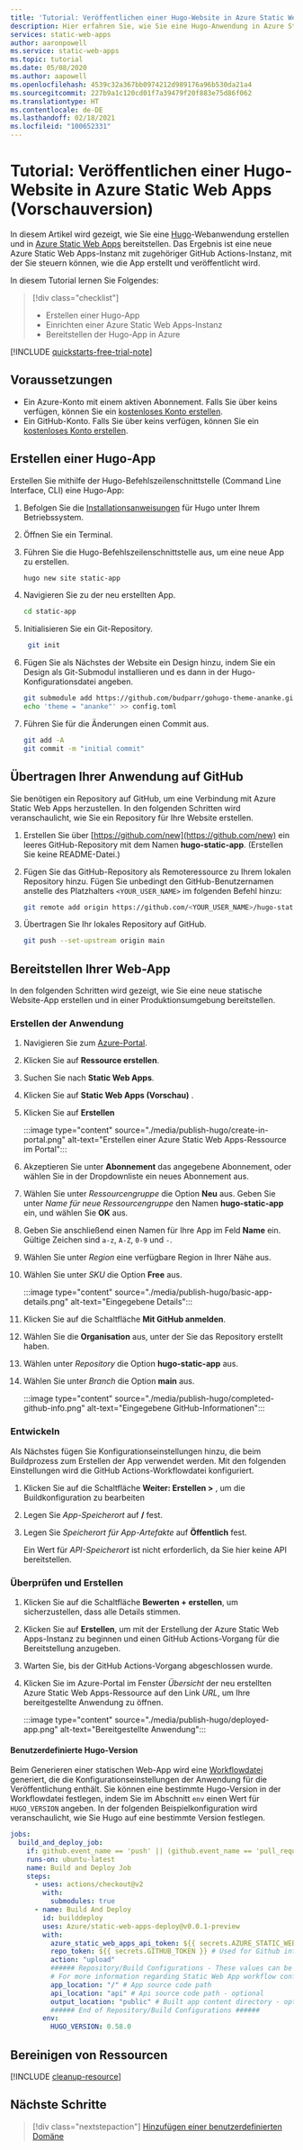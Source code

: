```yaml
---
title: 'Tutorial: Veröffentlichen einer Hugo-Website in Azure Static Web Apps'
description: Hier erfahren Sie, wie Sie eine Hugo-Anwendung in Azure Static Web Apps bereitstellen.
services: static-web-apps
author: aaronpowell
ms.service: static-web-apps
ms.topic: tutorial
ms.date: 05/08/2020
ms.author: aapowell
ms.openlocfilehash: 4539c32a367bb0974212d989176a96b530da21a4
ms.sourcegitcommit: 227b9a1c120cd01f7a39479f20f883e75d86f062
ms.translationtype: HT
ms.contentlocale: de-DE
ms.lasthandoff: 02/18/2021
ms.locfileid: "100652331"
---
```

# <a name="tutorial-publish-a-hugo-site-to-azure-static-web-apps-preview"></a>Tutorial: Veröffentlichen einer Hugo-Website in Azure Static Web Apps (Vorschauversion)

In diesem Artikel wird gezeigt, wie Sie eine [Hugo](https://gohugo.io/)-Webanwendung erstellen und in [Azure Static Web Apps](overview.md) bereitstellen. Das Ergebnis ist eine neue Azure Static Web Apps-Instanz mit zugehöriger GitHub Actions-Instanz, mit der Sie steuern können, wie die App erstellt und veröffentlicht wird.

In diesem Tutorial lernen Sie Folgendes:

> [!div class="checklist"]
>
> - Erstellen einer Hugo-App
> - Einrichten einer Azure Static Web Apps-Instanz
> - Bereitstellen der Hugo-App in Azure

[!INCLUDE [quickstarts-free-trial-note](../../includes/quickstarts-free-trial-note.md)]

## <a name="prerequisites"></a>Voraussetzungen

- Ein Azure-Konto mit einem aktiven Abonnement. Falls Sie über keins verfügen, können Sie ein [kostenloses Konto erstellen](https://azure.microsoft.com/free/).
- Ein GitHub-Konto. Falls Sie über keins verfügen, können Sie ein [kostenloses Konto erstellen](https://github.com/join).

## <a name="create-a-hugo-app"></a>Erstellen einer Hugo-App

Erstellen Sie mithilfe der Hugo-Befehlszeilenschnittstelle (Command Line Interface, CLI) eine Hugo-App:

1. Befolgen Sie die [Installationsanweisungen](https://gohugo.io/getting-started/installing/) für Hugo unter Ihrem Betriebssystem.

1. Öffnen Sie ein Terminal.

1. Führen Sie die Hugo-Befehlszeilenschnittstelle aus, um eine neue App zu erstellen.

   ```bash
   hugo new site static-app
   ```

1. Navigieren Sie zu der neu erstellten App.

   ```bash
   cd static-app
   ```

1. Initialisieren Sie ein Git-Repository.

   ```bash
    git init
   ```

1. Fügen Sie als Nächstes der Website ein Design hinzu, indem Sie ein Design als Git-Submodul installieren und es dann in der Hugo-Konfigurationsdatei angeben.

   ```bash
   git submodule add https://github.com/budparr/gohugo-theme-ananke.git themes/ananke
   echo 'theme = "ananke"' >> config.toml
   ```

1. Führen Sie für die Änderungen einen Commit aus.

   ```bash
   git add -A
   git commit -m "initial commit"
   ```

## <a name="push-your-application-to-github"></a>Übertragen Ihrer Anwendung auf GitHub

Sie benötigen ein Repository auf GitHub, um eine Verbindung mit Azure Static Web Apps herzustellen. In den folgenden Schritten wird veranschaulicht, wie Sie ein Repository für Ihre Website erstellen.

1. Erstellen Sie über [https://github.com/new](https://github.com/new) ein leeres GitHub-Repository mit dem Namen **hugo-static-app**. (Erstellen Sie keine README-Datei.)

1. Fügen Sie das GitHub-Repository als Remoteressource zu Ihrem lokalen Repository hinzu. Fügen Sie unbedingt den GitHub-Benutzernamen anstelle des Platzhalters `<YOUR_USER_NAME>` im folgenden Befehl hinzu:

   ```bash
   git remote add origin https://github.com/<YOUR_USER_NAME>/hugo-static-app
   ```

1. Übertragen Sie Ihr lokales Repository auf GitHub.

   ```bash
   git push --set-upstream origin main
   ```

## <a name="deploy-your-web-app"></a>Bereitstellen Ihrer Web-App

In den folgenden Schritten wird gezeigt, wie Sie eine neue statische Website-App erstellen und in einer Produktionsumgebung bereitstellen.

### <a name="create-the-application"></a>Erstellen der Anwendung

1. Navigieren Sie zum [Azure-Portal](https://portal.azure.com).
1. Klicken Sie auf **Ressource erstellen**.
1. Suchen Sie nach **Static Web Apps**.
1. Klicken Sie auf **Static Web Apps (Vorschau)** .
1. Klicken Sie auf **Erstellen**

   :::image type="content" source="./media/publish-hugo/create-in-portal.png" alt-text="Erstellen einer Azure Static Web Apps-Ressource im Portal":::

1. Akzeptieren Sie unter **Abonnement** das angegebene Abonnement, oder wählen Sie in der Dropdownliste ein neues Abonnement aus.

1. Wählen Sie unter _Ressourcengruppe_ die Option **Neu** aus. Geben Sie unter _Name für neue Ressourcengruppe_ den Namen **hugo-static-app** ein, und wählen Sie **OK** aus.

1. Geben Sie anschließend einen Namen für Ihre App im Feld **Name** ein. Gültige Zeichen sind `a-z`, `A-Z`, `0-9` und `-`.

1. Wählen Sie unter _Region_ eine verfügbare Region in Ihrer Nähe aus.

1. Wählen Sie unter _SKU_ die Option **Free** aus.

   :::image type="content" source="./media/publish-hugo/basic-app-details.png" alt-text="Eingegebene Details":::

1. Klicken Sie auf die Schaltfläche **Mit GitHub anmelden**.

1. Wählen Sie die **Organisation** aus, unter der Sie das Repository erstellt haben.

1. Wählen unter _Repository_ die Option **hugo-static-app** aus.

1. Wählen Sie unter _Branch_ die Option **main** aus.

   :::image type="content" source="./media/publish-hugo/completed-github-info.png" alt-text="Eingegebene GitHub-Informationen":::

### <a name="build"></a>Entwickeln

Als Nächstes fügen Sie Konfigurationseinstellungen hinzu, die beim Buildprozess zum Erstellen der App verwendet werden. Mit den folgenden Einstellungen wird die GitHub Actions-Workflowdatei konfiguriert.

1. Klicken Sie auf die Schaltfläche **Weiter: Erstellen >** , um die Buildkonfiguration zu bearbeiten

1. Legen Sie _App-Speicherort_ auf **/** fest.

1. Legen Sie _Speicherort für App-Artefakte_ auf **Öffentlich** fest.

   Ein Wert für _API-Speicherort_ ist nicht erforderlich, da Sie hier keine API bereitstellen.

### <a name="review-and-create"></a>Überprüfen und Erstellen

1. Klicken Sie auf die Schaltfläche **Bewerten + erstellen**, um sicherzustellen, dass alle Details stimmen.

1. Klicken Sie auf **Erstellen**, um mit der Erstellung der Azure Static Web Apps-Instanz zu beginnen und einen GitHub Actions-Vorgang für die Bereitstellung anzugeben.

1. Warten Sie, bis der GitHub Actions-Vorgang abgeschlossen wurde.

1. Klicken Sie im Azure-Portal im Fenster _Übersicht_ der neu erstellten Azure Static Web Apps-Ressource auf den Link _URL_, um Ihre bereitgestellte Anwendung zu öffnen.

   :::image type="content" source="./media/publish-hugo/deployed-app.png" alt-text="Bereitgestellte Anwendung":::

#### <a name="custom-hugo-version"></a>Benutzerdefinierte Hugo-Version

Beim Generieren einer statischen Web-App wird eine [Workflowdatei](./github-actions-workflow.md) generiert, die die Konfigurationseinstellungen der Anwendung für die Veröffentlichung enthält. Sie können eine bestimmte Hugo-Version in der Workflowdatei festlegen, indem Sie im Abschnitt `env` einen Wert für `HUGO_VERSION` angeben. In der folgenden Beispielkonfiguration wird veranschaulicht, wie Sie Hugo auf eine bestimmte Version festlegen.

```yaml
jobs:
  build_and_deploy_job:
    if: github.event_name == 'push' || (github.event_name == 'pull_request' && github.event.action != 'closed')
    runs-on: ubuntu-latest
    name: Build and Deploy Job
    steps:
      - uses: actions/checkout@v2
        with:
          submodules: true
      - name: Build And Deploy
        id: builddeploy
        uses: Azure/static-web-apps-deploy@v0.0.1-preview
        with:
          azure_static_web_apps_api_token: ${{ secrets.AZURE_STATIC_WEB_APPS_API_TOKEN }}
          repo_token: ${{ secrets.GITHUB_TOKEN }} # Used for Github integrations (i.e. PR comments)
          action: "upload"
          ###### Repository/Build Configurations - These values can be configured to match you app requirements. ######
          # For more information regarding Static Web App workflow configurations, please visit: https://aka.ms/swaworkflowconfig
          app_location: "/" # App source code path
          api_location: "api" # Api source code path - optional
          output_location: "public" # Built app content directory - optional
          ###### End of Repository/Build Configurations ######
        env:
          HUGO_VERSION: 0.58.0
```

## <a name="clean-up-resources"></a>Bereinigen von Ressourcen

[!INCLUDE [cleanup-resource](../../includes/static-web-apps-cleanup-resource.md)]

## <a name="next-steps"></a>Nächste Schritte

> [!div class="nextstepaction"]
> [Hinzufügen einer benutzerdefinierten Domäne](custom-domain.md)
